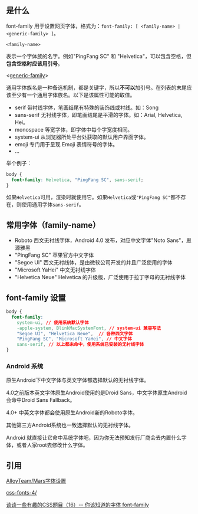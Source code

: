 ## 是什么
font-family 用于设置网页字体，格式为：`font-family: [ <family-name> | <generic-family> ]`。

`<family-name>`

表示一个字体族的名字。例如"PingFang SC" 和 "Helvetica"，可以包含空格，但**包含空格时应该用引号**。

<[generic-family](https://drafts.csswg.org/css-fonts-4/#valdef-font-family-serif)>

通用字体族名是一种备选机制，都是关键字，所以**不可以**加引号。在列表的末尾应该至少有一个通用字体族名。以下是该属性可能的取值。
* serif 带衬线字体，笔画结尾有特殊的装饰线或衬线。如：Song
* sans-serif 无衬线字体，即笔画结尾是平滑的字体。如：Arial, Helvetica, Hei。
* monospace 等宽字体，即字体中每个字宽度相同。
* system-ui 从浏览器所处平台处获取的默认用户界面字体。
* emoji 专门用于呈现 Emoji 表情符号的字体。
* ...

举个例子：
````css
body {
  font-family: Helvetica, "PingFang SC", sans-serif;
}
````
如果`Helvetica`可用，渲染时就使用它。如果`Helvetica`或`"PingFang SC"`都不存在，则使用通用字体`sans-serif`。

## 常用字体（family-name）
* Roboto 西文无衬线字体，Android 4.0 发布，对应中文字体"Noto Sans"，思源雅黑
* "PingFang SC" 苹果官方中文字体
* "Segoe UI" 西文无衬线体，是由微软公司开发的并且广泛使用的字体
* "Microsoft YaHei" 中文无衬线字体
* "Helvetica Neue" Helvetica 的升级版，广泛使用于拉丁字母的无衬线字体

## font-family 设置
````css
body {
  font-family:
    system-ui, // 使用系统默认字体
    -apple-system, BlinkMacSystemFont, // system-ui 兼容写法
    "Segoe UI", "Helvetica Neue",  // 各种西文字体
    "PingFang SC", "Microsoft YaHei", // 中文字体
    sans-serif, // 以上都未命中，使用系统已安装的无衬线字体
}
````
### Android 系统
原生Android下中文字体与英文字体都选择默认的无衬线字体。

4.0之前版本英文字体原生Android使用的是Droid Sans，中文字体原生Android会命中Droid Sans Fallback。

4.0+ 中英文字体都会使用原生Android新的Roboto字体。

其他第三方Android系统也一致选择默认的无衬线字体。

Android 就直接让它命中系统字体吧，因为你无法预知发行厂商会去内置什么字体，或者人家root去修改什么字体。

## 引用
[AlloyTeam/Mars字体设置](https://github.com/AlloyTeam/Mars/blob/master/solutions/font-family.md)

[css-fonts-4/](https://drafts.csswg.org/css-fonts-4/#valdef-font-family-serif)

[谈谈一些有趣的CSS题目（16）-- 你该知道的字体 font-family](https://github.com/chokcoco/iCSS/issues/6)
